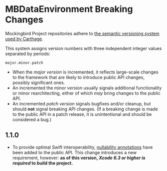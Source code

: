 # MBDataEnvironment Breaking Changes

Mockingbird Project repositories adhere to [the semantic versioning system used by Carthage](https://github.com/Carthage/Carthage/blob/master/Documentation/Artifacts.md#version-requirement).

This system assigns version numbers with three independent integer values separated by periods:

    major.minor.patch

- When the *major version* is incremented, it reflects large-scale changes to the framework that are likely to introduce public API changes, possibly significant ones.
- An incremented the *minor version* usually signals additional functionality or minor rearchitecting, either of which *may* bring changes to the public API.
- An incremented *patch version* signals bugfixes and/or cleanup, but should **not** signal breaking API changes. (If a breaking change is made to the public API in a patch release, it is unintentional and should be considered a bug.)

## 1.1.0

- To provide optimal Swift interoperability, [nullability annotations](https://developer.apple.com/swift/blog/?id=25) have been added to the public API. This change introduces a new requirement, however: **as of this version, _Xcode 6.3 or higher is required_ to build the project.**
